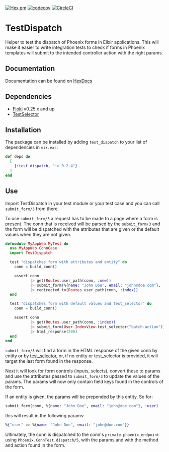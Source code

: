 [![Hex pm](http://img.shields.io/hexpm/v/test_dispatch.svg?style=flat)](https://hex.pm/packages/test_dispatch)
[![codecov](https://codecov.io/gh/DefactoSoftware/test_dispatch/branch/master/graph/badge.svg)](https://codecov.io/gh/DefactoSoftware/test_dispatch)
[![CircleCI](https://circleci.com/gh/DefactoSoftware/test_dispatch.svg?style=svg)](https://circleci.com/gh/DefactoSoftware/test_dispatch)

# TestDispatch

Helper to test the dispatch of Phoenix forms in Elixir applications. This will
make it easier to write integration tests to check if forms in Phoenix templates
will submit to the intended controller action with the right params.

## Documentation

Documentation can be found on [HexDocs](https://hexdocs.pm/test_dispatch)

## Dependencies

- [Floki](https://github.com/philss/floki) v0.25.x and up
- [TestSelector](https://github.com/DefactoSoftware/test_selector)

## Installation

The package can be installed
by adding `test_dispatch` to your list of dependencies in `mix.exs`:

```elixir
def deps do
  [
    {:test_dispatch, "~> 0.2.4"}
  ]
end
```

## Use

Import TestDispatch in your test module or your test case and you can call
`submit_form/3` from there.

To use `submit_form/3` a request has to be made to a page where a form is
present. The conn that is received will be parsed by the `submit_form/3`
and the form will be dispatched with the attributes that are given or the
default values when they are not given.

```elixir
defmodule MyAppWeb.MyTest do
  use MyAppWeb.ConnCase
  import TestDispatch

  test "dispatches form with attributes and entity" do
    conn = build_conn()

    assert conn
           |> get(Routes.user_path(conn, :new))
           |> submit_form(%{name: "John Doe", email: "john@doe.com"}, :user)
           |> redirected_to(Routes.user_path(conn, :index))
  end

  test "dispatches form with default values and test_selector" do
    conn = build_conn()

    assert conn
           |> get(Routes.user_path(conn, :index))
           |> submit_form(User.IndexView.test_selector("batch-action"))
           |> html_response(200)
  end
end
```

`submit_form/3` will find a form in the HTML response of the given conn by
entity or by [test_selector](https://github.com/DefactoSoftware/test_selector),
or, if no entity or test_selector is provided, it will target the last form found
in the response.

Next it will look for form controls (inputs, selects), convert these to params
and use the attributes passed to `submit_form/3` to update the values of
the params. The params will now only contain field keys found in the controls of
the form.

If an entity is given, the params will be prepended by this entity. So for:

```elixir
submit_form(conn, %{name: "John Doe", email: "john@doe.com"}, :user)
```

this will result in the following params:

```elixir
%{"user" => %{name: "John Doe", email: "john@doe.com"}}
```

Ultimately, the conn is dispatched to the conn's `private.phoenix_endpoint`
using `Phoenix.ConnTest.dispatch/5`, with the params and with the method and
action found in the form.
